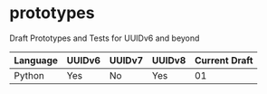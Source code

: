 # prototypes
Draft Prototypes and Tests for UUIDv6 and beyond

| Language | UUIDv6 | UUIDv7 | UUIDv8 | Current Draft |
|----------|--------|--------|--------|---------------|
| Python   | Yes    | No     | Yes    | 01            |

